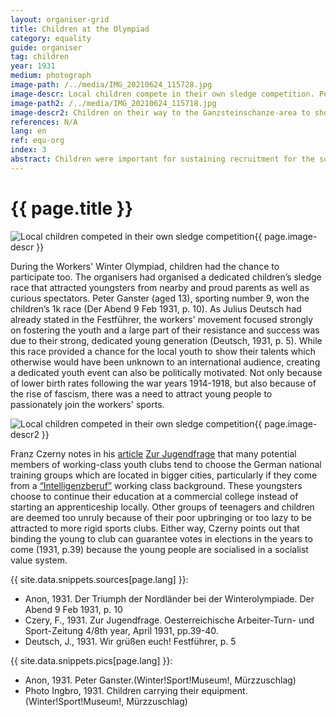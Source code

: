 ```yaml
---
layout: organiser-grid
title: Children at the Olympiad
category: equality
guide: organiser
tag: children
year: 1931
medium: photograph
image-path: /../media/IMG_20210624_115728.jpg
image-descr: Local children compete in their own sledge competition. Peter Ganster (aged 13) wins the competition
image-path2: /../media/IMG_20210624_115718.jpg
image-descr2: Children on their way to the Ganzsteinschanze-area to showcase their skiing skills
references: N/A
lang: en
ref: equ-org
index: 3
abstract: Children were important for sustaining recruitment for the social democratic cause. Therefore, children had their own competition, much to the delight of local and international guests.
---
```

<body>
    <div class="infotext">
        <h1 id="title">{{ page.title }}</h1>
        <div class="grid-item" id="exhibit-image"><img src="/../media/IMG_20210624_115728.jpg" class="img-fluid" alt="Local children competed in their own sledge competition">{{ page.image-descr }}</div>
        <p>During the Workers' Winter Olympiad, children had the chance to participate too. The organisers had organised a dedicated children’s sledge race that attracted youngsters from nearby and proud parents as well as curious spectators. Peter Ganster (aged 13), sporting number 9, won the children’s 1k race (<span class="source">Der Abend</span> 9 Feb 1931, p. 10). As Julius Deutsch had already stated in the <span class="source">Festführer</span>, the workers' movement focused strongly on fostering the youth and a large part of their resistance and success was due to their strong, dedicated young generation (Deutsch, 1931, p. 5). While this race provided a chance for the local youth to show their talents which otherwise would have been unknown to an international audience, creating a dedicated youth event can also be politically motivated. Not only because of lower birth rates following the war years 1914-1918, but also because of the rise of fascism, there was a need to attract young people to passionately join the workers' sports.</p>
        <div class="grid-item" id="exhibit-image"><img src="/../media/IMG_20210624_115718.jpg" class="img-fluid" alt="Local children competed in their own sledge competition">{{ page.image-descr2 }}</div>
        <p>Franz Czerny notes in his <a href="#" class="link-info" data-toggle="tooltip" title="The article was featured in the Austrian workers gymnastics and sports newspaper, Österreichische Arbeiter Turn- und Sport-Zeitung">article</a> <span class="source"><a href="#" class="translation" data-toggle="tooltip" title="The youth question">Zur Jugendfrage</a></span> that many potential members of working-class youth clubs tend to choose the German national training groups which are located in bigger cities, particularly if they come from a <a href="#" class="translation" data-toggle="tooltip" title="a job that require more thinking than physical strength">“Intelligenzberuf”</a> working class background. These youngsters choose to continue their education at a commercial college instead of starting an apprenticeship locally. Other groups of teenagers and children are deemed too unruly because of their poor upbringing or too lazy to be attracted to more rigid sports clubs. Either way, Czerny points out that binding the young to club can guarantee votes in elections in the years to come (1931, p.39) because the young people are socialised in a socialist value system.</p>
        <div class="resources">
            <div class="resource-title">{{ site.data.snippets.sources[page.lang] }}:</div>
                <ul>
                    <li>Anon, 1931. Der Triumph der Nordländer bei der Winterolympiade. <span id="source">Der Abend</span> 9 Feb 1931, p. 10</li>
                    <li>Czery, F., 1931. Zur Jugendfrage. <span id="source">Oesterreichische Arbeiter-Turn- und Sport-Zeitung</span> 4/8th year, April 1931, pp.39-40.</li>
                    <li>Deutsch, J., 1931. Wir grüßen euch! <span id="source">Festführer</span>, p. 5</li>
                </ul>
            <div class="resource-title">{{ site.data.snippets.pics[page.lang] }}:</div>
                <ul>
                    <li>Anon, 1931. Peter Ganster.(Winter!Sport!Museum!, Mürzzuschlag)</li>
                    <li>Photo Ingbro, 1931. Children carrying their equipment. (Winter!Sport!Museum!, Mürzzuschlag)</li>
                </ul> 
        </div>
    </div>
</body>